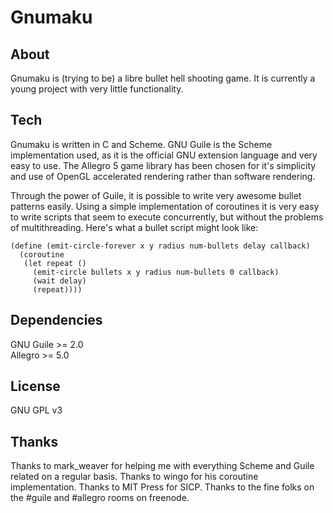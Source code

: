 Gnumaku
=======

About
-----
Gnumaku is (trying to be) a libre bullet hell shooting game. It is currently a young project with very little functionality.

Tech
----
Gnumaku is written in C and Scheme. GNU Guile is the Scheme implementation used, as it is the official GNU extension language and very easy to use.
The Allegro 5 game library has been chosen for it's simplicity and use of OpenGL accelerated rendering rather than software rendering.

Through the power of Guile, it is possible to write very awesome bullet patterns easily.
Using a simple implementation of coroutines it is very easy to write scripts that seem to execute concurrently, but without the problems of multithreading.
Here's what a bullet script might look like:

    (define (emit-circle-forever x y radius num-bullets delay callback)
      (coroutine
       (let repeat ()
         (emit-circle bullets x y radius num-bullets 0 callback)
         (wait delay)
         (repeat))))
    
Dependencies
------------
GNU Guile >= 2.0  
Allegro >= 5.0

License
-------
GNU GPL v3

Thanks
------
Thanks to mark_weaver for helping me with everything Scheme and Guile related on a regular basis.
Thanks to wingo for his coroutine implementation.
Thanks to MIT Press for SICP.
Thanks to the fine folks on the #guile and #allegro rooms on freenode.
